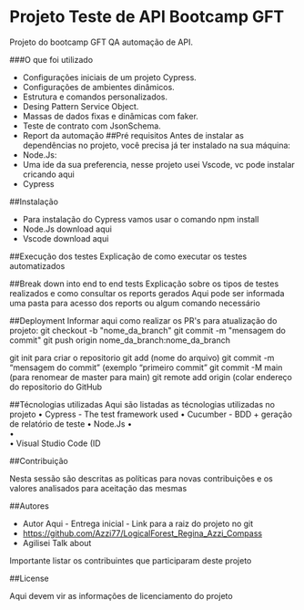 
# Projeto Teste de API Bootcamp GFT
Projeto do bootcamp GFT QA automação de API.


###O que foi utilizado
- Configurações iniciais de um projeto Cypress.
- Configurações de ambientes dinâmicos.
- Estrutura e comandos personalizados.
- Desing Pattern Service Object.
- Massas de dados fixas e dinâmicas com faker.
- Teste de contrato com JsonSchema.
- Report da automação
##Pré requisitos
Antes de instalar as dependências no projeto, você precisa já ter instalado na sua máquina:
- Node.Js:
- Uma ide da sua preferencia, nesse projeto usei Vscode, vc pode instalar cricando aqui
- Cypress

##Instalação

 - Para instalação do Cypress vamos usar o comando npm install 
 - Node.Js download aqui
 - Vscode download aqui

##Execução dos testes
Explicação de como executar os testes automatizados

##Break down into end to end tests
Explicação sobre os tipos de testes realizados e como consultar os reports gerados
Aqui pode ser informada uma pasta para acesso dos reports ou algum comando necessário

##Deployment
Informar aqui como realizar os PR's para atualização do projeto:
git checkout -b "nome_da_branch"
git commit -m "mensagem do commit"
git push origin nome_da_branch:nome_da_branch

git init para criar o repositorio
git add (nome do arquivo)
git commit -m “mensagem do commit” (exemplo “primeiro commit”
git commit -M main (para renomear de master para main)
git remote add origin (colar endereço do repositorio do GitHub

##Técnologias utilizadas
Aqui são listadas as técnologias utilizadas no projeto
•	Cypress - The test framework used
•	Cucumber - BDD + geração de relatório de teste
•	Node.Js 
•	
•	
•	Visual Studio Code (ID

##Contribuição

Nesta sessão são descritas as políticas para novas contribuições
e os valores analisados para aceitação das mesmas

##Autores
- Autor Aqui - Entrega inicial - Link para a raiz do projeto no git
- https://github.com/Azzi77/LogicalForest_Regina_Azzi_Compass
- Agilisei
Talk about
	
Importante listar os contribuintes que participaram deste projeto

##License

Aqui devem vir as informações de licenciamento do projeto


	


